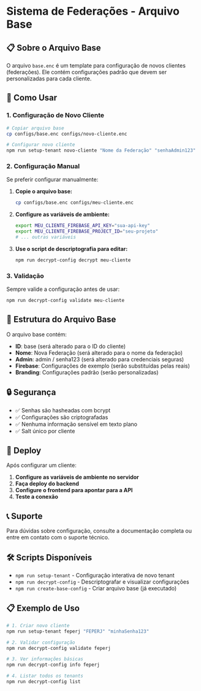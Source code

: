 # Sistema de Federações - Arquivo Base

## 📋 Sobre o Arquivo Base

O arquivo `base.enc` é um template para configuração de novos clientes (federações). Ele contém configurações padrão que devem ser personalizadas para cada cliente.

## 🔧 Como Usar

### 1. Configuração de Novo Cliente

```bash
# Copiar arquivo base
cp configs/base.enc configs/novo-cliente.enc

# Configurar novo cliente
npm run setup-tenant novo-cliente "Nome da Federação" "senhaAdmin123"
```

### 2. Configuração Manual

Se preferir configurar manualmente:

1. **Copie o arquivo base:**
   ```bash
   cp configs/base.enc configs/meu-cliente.enc
   ```

2. **Configure as variáveis de ambiente:**
   ```bash
   export MEU_CLIENTE_FIREBASE_API_KEY="sua-api-key"
   export MEU_CLIENTE_FIREBASE_PROJECT_ID="seu-projeto"
   # ... outras variáveis
   ```

3. **Use o script de descriptografia para editar:**
   ```bash
   npm run decrypt-config decrypt meu-cliente
   ```

### 3. Validação

Sempre valide a configuração antes de usar:

```bash
npm run decrypt-config validate meu-cliente
```

## 📁 Estrutura do Arquivo Base

O arquivo base contém:

- **ID**: base (será alterado para o ID do cliente)
- **Nome**: Nova Federação (será alterado para o nome da federação)
- **Admin**: admin / senha123 (será alterado para credenciais seguras)
- **Firebase**: Configurações de exemplo (serão substituídas pelas reais)
- **Branding**: Configurações padrão (serão personalizadas)

## 🔒 Segurança

- ✅ Senhas são hasheadas com bcrypt
- ✅ Configurações são criptografadas
- ✅ Nenhuma informação sensível em texto plano
- ✅ Salt único por cliente

## 🚀 Deploy

Após configurar um cliente:

1. **Configure as variáveis de ambiente no servidor**
2. **Faça deploy do backend**
3. **Configure o frontend para apontar para a API**
4. **Teste a conexão**

## 📞 Suporte

Para dúvidas sobre configuração, consulte a documentação completa ou entre em contato com o suporte técnico.

## 🛠️ Scripts Disponíveis

- `npm run setup-tenant` - Configuração interativa de novo tenant
- `npm run decrypt-config` - Descriptografar e visualizar configurações
- `npm run create-base-config` - Criar arquivo base (já executado)

## 📋 Exemplo de Uso

```bash
# 1. Criar novo cliente
npm run setup-tenant feperj "FEPERJ" "minhaSenha123"

# 2. Validar configuração
npm run decrypt-config validate feperj

# 3. Ver informações básicas
npm run decrypt-config info feperj

# 4. Listar todos os tenants
npm run decrypt-config list
```
